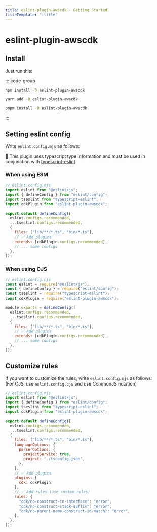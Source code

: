 ```yaml
---
title: eslint-plugin-awscdk - Getting Started
titleTemplate: ":title"
---
```


# eslint-plugin-awscdk

## Install

Just run this:

::: code-group

```sh [npm]
npm install -D eslint-plugin-awscdk
```

```sh [yarn]
yarn add -D eslint-plugin-awscdk
```

```sh [pnpm]
pnpm install -D eslint-plugin-awscdk
```

:::

## Setting eslint config

Write `eslint.config.mjs` as follows:

<div class="info-item">
  🚨 This plugin uses typescript type information and must be used in conjunction with
  <a href="https://typescript-eslint.io/getting-started">
    typescript-eslint
  </a>
</div>

### When using ESM

```js
// eslint.config.mjs
import eslint from "@eslint/js";
import { defineConfig } from "eslint/config";
import tseslint from "typescript-eslint";
import cdkPlugin from "eslint-plugin-awscdk";

export default defineConfig([
  eslint.configs.recommended,
  ...tseslint.configs.recommended,
  {
    files: ["lib/**/*.ts", "bin/*.ts"],
    // ✅ Add plugins
    extends: [cdkPlugin.configs.recommended],
    // ... some configs
  },
]);
```

### When using CJS

```js
// eslint.config.cjs
const eslint = require("@eslint/js");
const { defineConfig } = require("eslint/config");
const tseslint = require("typescript-eslint");
const cdkPlugin = require("eslint-plugin-awscdk");

module.exports = defineConfig([
  eslint.configs.recommended,
  ...tseslint.configs.recommended,
  {
    files: ["lib/**/*.ts", "bin/*.ts"],
    // ✅ Add plugins
    extends: [cdkPlugin.configs.recommended],
    // ... some configs
  },
]);
```

## Customize rules

If you want to customize the rules, write `eslint.config.mjs` as follows:  
(For CJS, use `eslint.config.cjs` and use CommonJS notation)

```js
// eslint.config.mjs
import eslint from "@eslint/js";
import { defineConfig } from "eslint/config";
import tseslint from "typescript-eslint";
import cdkPlugin from "eslint-plugin-awscdk";

export default defineConfig([
  eslint.configs.recommended,
  ...tseslint.configs.recommended,
  {
    files: ["lib/**/*.ts", "bin/*.ts"],
    languageOptions: {
      parserOptions: {
        projectService: true,
        project: "./tsconfig.json",
      },
    },
    // ✅ Add plugins
    plugins: {
      cdk: cdkPlugin,
    },
    // ✅ Add rules (use custom rules)
    rules: {
      "cdk/no-construct-in-interface": "error",
      "cdk/no-construct-stack-suffix": "error",
      "cdk/no-parent-name-construct-id-match": "error",
    },
  },
]);
```
